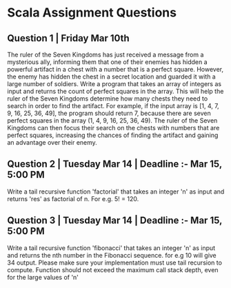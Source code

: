 # Scala Assignment Questions

## Question 1 | Friday Mar 10th
The ruler of the Seven Kingdoms has just received a message from a mysterious ally, informing them that one of their enemies has hidden a powerful artifact in a chest with a number that is a perfect square. However, the enemy has hidden the chest in a secret location and guarded it with a large number of soldiers.
Write a program that takes an array of integers as input and returns the count of perfect squares in the array. This will help the ruler of the Seven Kingdoms determine how many chests they need to search in order to find the artifact.
For example, if the input array is [1, 4, 7, 9, 16, 25, 36, 49], the program should return 7, because there are seven perfect squares in the array (1, 4, 9, 16, 25, 36, 49).
The ruler of the Seven Kingdoms can then focus their search on the chests with numbers that are perfect squares, increasing the chances of finding the artifact and gaining an advantage over their enemy.

## Question 2 | Tuesday Mar 14 | Deadline :- Mar 15, 5:00 PM
Write a tail recursive function 'factorial' that takes an integer 'n' as input and returns 'res' as factorial of n. For e.g. 5! = 120.

## Question 3 | Tuesday Mar 14 | Deadline :- Mar 15, 5:00 PM
 Write a tail recursive function 'fibonacci' that takes an integer 'n' as input and returns the nth number in the Fibonacci sequence. for e.g 10 will give 34 output.
Please make sure your implementation must use tail recursion to compute. Function should not exceed the maximum call stack depth, even for the large values of 'n'

